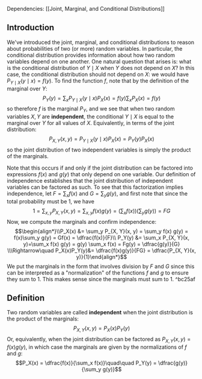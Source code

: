 Dependencies: [[Joint, Marginal, and Conditional Distributions]]

## Introduction
We've introduced the joint, marginal, and conditional distributions to reason about probabilities of two (or more) random variables. In particular, the conditional distribution provides information about how two random variables depend on one another. One natural question that arises is: what is the conditional distribution of $Y\mid X$ when $Y$ does not depend on $X$? In this case, the conditional distribution should not depend on $X$: we would have $P_{Y\mid X}(y\mid x) = f(y)$. To find the function $f$, note that by the definition of the marginal over $Y$:$$P_Y(y) = \sum_{x} P_{Y\mid X}(y\mid x) P_X(x) = f(y)\sum_x P_X(x) = f(y)$$so therefore $f$ is the marginal $P_Y$, and we see that when two random variables $X, Y$ are **independent**, the conditional $Y\mid X$ is equal to the marginal over $Y$ for all values of $X$. Equivalently, in terms of the joint distribution:$$P_{X, Y}(x, y) = P_{Y\mid X}(y\mid x) P_X(x) = P_Y(y) P_X(x)$$so the joint distribution of two independent variables is simply the product of the marginals. 

Note that this occurs if and only if the joint distribution can be factored into expressions $f(x)$ and $g(y)$ that only depend on one variable. Our definition of independence establishes that the joint distribution of independent variables can be factored as such. To see that this factorization implies independence, let $F = \sum_x f(x)$ and $G = \sum_y g(y)$, and first note that since the total probability must be 1, we have $$1 = \sum_{x, y}P_{X, Y}(x, y) = \sum_{x, y} f(x) g(y) = \left(\sum_x f(x)\right)\left(\sum_y g(y)\right) = FG$$ Now, we compute the marginals and confirm independence:$$\begin{align*}\\P_X(x) &= \sum_y P_{X, Y}(x, y) = \sum_y f(x) g(y) = f(x)\sum_y g(y) = Gf(x) = \dfrac{f(x)}{F}\\ P_Y(y) &= \sum_x P_{X, Y}(x, y)=\sum_x f(x) g(y) = g(y) \sum_x f(x) = Fg(y) = \dfrac{g(y)}{G} \\\Rightarrow\quad P_X(x)P_Y(y)&= \dfrac{f(x)g(y)}{FG} = \dfrac{P_{X, Y}(x, y)}{1}\end{align*}$$We put the marginals in the form that involves division by $F$ and $G$ since this can be interpreted as a "normalization" of the functions $f$ and $g$ to ensure they sum to 1. This makes sense since the marginals must sum to 1.
 ^bc25af

## Definition
Two random variables are called **independent** when the joint distribution is the product of the marginals: $$P_{X, Y}(x, y) = P_X(x)P_Y(y)$$Or, equivalently, when the joint distribution can be factored as $P_{X, Y}(x, y) = f(x)g(y)$, in which case the marginals are given by the normalizations of $f$ and $g$: $$P_X(x) = \dfrac{f(x)}{\sum_x f(x)}\quad\quad P_Y(y) = \dfrac{g(y)}{\sum_y g(y)}$$